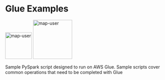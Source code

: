 # Glue Examples

<img width="85" alt="map-user" src="https://img.shields.io/badge/views-1916-green"> <img width="125" alt="map-user" src="https://img.shields.io/badge/unique visits-407-green">

Sample PySpark script designed to run on AWS Glue. Sample scripts cover common operations that need to be completed with Glue
